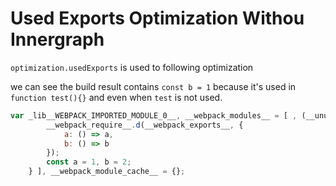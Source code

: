 # Used Exports Optimization Withou Innergraph

`optimization.usedExports` is used to following optimization

we can see the build result contains `const b = 1` because it's used in `function test(){}` and even when `test` is not used.
```js
var _lib__WEBPACK_IMPORTED_MODULE_0__, __webpack_modules__ = [ , (__unused_webpack_module, __webpack_exports__, __webpack_require__) => {
        __webpack_require__.d(__webpack_exports__, {
            a: () => a,
            b: () => b
        });
        const a = 1, b = 2;
    } ], __webpack_module_cache__ = {};
```